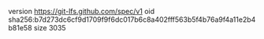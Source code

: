 version https://git-lfs.github.com/spec/v1
oid sha256:b7d273dc6cf9d1709f9f6dc017b6c8a402fff563b5f4b76a9f4a11e2b4b81e58
size 3035
